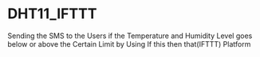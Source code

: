 # DHT11_IFTTT

Sending the SMS to the Users if the Temperature and Humidity Level goes below or above the Certain Limit by Using If this then that(IFTTT) Platform 
